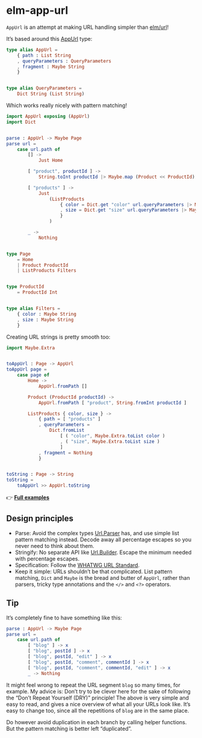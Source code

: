 # elm-app-url

`AppUrl` is an attempt at making URL handling simpler than [elm/url]!

It’s based around this [AppUrl] type:

```elm
type alias AppUrl =
    { path : List String
    , queryParameters : QueryParameters
    , fragment : Maybe String
    }


type alias QueryParameters =
    Dict String (List String)
```

Which works really nicely with pattern matching!

```elm
import AppUrl exposing (AppUrl)
import Dict


parse : AppUrl -> Maybe Page
parse url =
    case url.path of
        [] ->
            Just Home

        [ "product", productId ] ->
            String.toInt productId |> Maybe.map (Product << ProductId)

        [ "products" ] ->
            Just
                (ListProducts
                    { color = Dict.get "color" url.queryParameters |> Maybe.andThen List.head
                    , size = Dict.get "size" url.queryParameters |> Maybe.andThen List.head
                    }
                )

        _ ->
            Nothing


type Page
    = Home
    | Product ProductId
    | ListProducts Filters


type ProductId
    = ProductId Int


type alias Filters =
    { color : Maybe String
    , size : Maybe String
    }
```

Creating URL strings is pretty smooth too:

```elm
import Maybe.Extra


toAppUrl : Page -> AppUrl
toAppUrl page =
    case page of
        Home ->
            AppUrl.fromPath []

        Product (ProductId productId) ->
            AppUrl.fromPath [ "product", String.fromInt productId ]

        ListProducts { color, size } ->
            { path = [ "products" ]
            , queryParameters =
                Dict.fromList
                    [ ( "color", Maybe.Extra.toList color )
                    , ( "size", Maybe.Extra.toList size )
                    ]
            , fragment = Nothing
            }


toString : Page -> String
toString =
    toAppUrl >> AppUrl.toString
```

👉 **[Full examples]**

## Design principles

- Parse: Avoid the complex types [Url.Parser] has, and use simple list pattern matching instead. Decode away all percentage escapes so you never need to think about them.
- Stringify: No separate API like [Url.Builder]. Escape the minimum needed with percentage escapes.
- Specification: Follow the [WHATWG URL Standard].
- Keep it simple: URLs shouldn’t be that complicated. List pattern matching, `Dict` and `Maybe` is the bread and butter of `AppUrl`, rather than parsers, tricky type annotations and the `</>` and `<?>` operators.

## Tip

It’s completely fine to have something like this:

```elm
parse : AppUrl -> Maybe Page
parse url =
    case url.path of
        [ "blog" ] -> x
        [ "blog", postId ] -> x
        [ "blog", postId, "edit" ] -> x
        [ "blog", postId, "comment", commentId ] -> x
        [ "blog", postId, "comment", commentId, "edit" ] -> x
        _ -> Nothing
```

It might feel wrong to repeat the URL segment `blog` so many times, for example. My advice is: Don’t try to be clever here for the sake of following the “Don’t Repeat Yourself (DRY)” principle! The above is very simple and easy to read, and gives a nice overview of what all your URLs look like. It’s easy to change too, since all the repetitions of `blog` are in the same place.

Do however avoid duplication in each branch by calling helper functions. But the pattern matching is better left “duplicated”.

[appurl]: https://package.elm-lang.org/packages/lydell/elm-app-url/1.0.2/AppUrl/#AppUrl
[elm/url]: https://package.elm-lang.org/packages/elm/url/latest
[full examples]: https://github.com/lydell/elm-app-url/blob/main/docs/examples.md
[url.builder]: https://package.elm-lang.org/packages/elm/url/latest/Url-Builder
[url.parser]: https://package.elm-lang.org/packages/elm/url/latest/Url-Parser
[whatwg url standard]: https://url.spec.whatwg.org/#urlencoded-parsing
